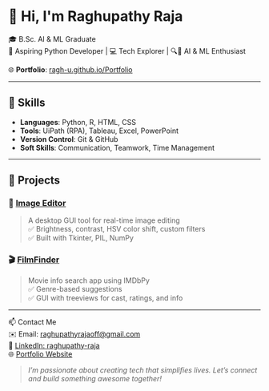 # 👋 Hi, I'm Raghupathy Raja

🎓 B.Sc. AI & ML Graduate  
🐍 Aspiring Python Developer | 💻 Tech Explorer | 🔍🤖 AI & ML Enthusiast

🌐 **Portfolio**: [ragh-u.github.io/Portfolio](https://ragh-u.github.io/Portfolio)

---

## 🧠 Skills
- **Languages**: Python, R, HTML, CSS  
- **Tools**: UiPath (RPA), Tableau, Excel, PowerPoint  
- **Version Control**: Git & GitHub  
- **Soft Skills**: Communication, Teamwork, Time Management

---

## 📂 Projects

### 🎨 [Image Editor](https://github.com/Ragh-u/Image-Editor)
> A desktop GUI tool for real-time image editing  
> ✅ Brightness, contrast, HSV color shift, custom filters  
> ✅ Built with Tkinter, PIL, NumPy  

### 🎬 [FilmFinder](https://github.com/Ragh-u/FilmFinder)
> Movie info search app using IMDbPy  
> ✅ Genre-based suggestions  
> ✅ GUI with treeviews for cast, ratings, and info  

---

📫 Contact Me  
✉️ Email: raghupathyrajaoff@gmail.com  
🔗 [LinkedIn: raghupathy-raja](https://www.linkedin.com/in/raghupathy-raja)  
🌐 [Portfolio Website](https://ragh-u.github.io/Portfolio)


> *I’m passionate about creating tech that simplifies lives. Let’s connect and build something awesome together!*
